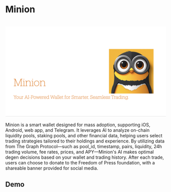# Minion

<br/>
<img src="./banner.png" alt="Minion">
<br/>

Minion is a smart wallet designed for mass adoption, supporting iOS, Android, web app, and Telegram. It leverages AI to analyze on-chain liquidity pools, staking pools, and other financial data, helping users select trading strategies tailored to their holdings and experience. By utilizing data from The Graph Protocol—such as pool_id, timestamp, pairs, liquidity, 24h trading volume, fee rates, prices, and APY—Minion's AI makes optimal degen decisions based on your wallet and trading history. After each trade, users can choose to donate to the Freedom of Press foundation, with a shareable banner provided for social media.

## Demo

